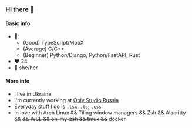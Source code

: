 ### Hi there 👋

#### Basic info
- 💁:
    - (Good) TypeScript/MobX
    - (Average) C/C++
    - (Beginner) Python/Django, Python/FastAPI, Rust
- ❤️ 24
- 💃 she/her

#### More info

- I live in Ukraine
- I'm currently working at [Only Studio Russia](it-only.ru)
- Everyday stuff I do is `.tsx`, `.ts`, `.css`
- In love with Arch Linux && Tiling window managers && Zsh && Alacritty && ~~&& WSL && oh-my-zsh && tmux &&~~ docker

<!--
**A-F-Kay/A-F-Kay** is a ✨ _special_ ✨ repository because its `README.md` (this file) appears on your GitHub profile.

Here are some ideas to get you started:

- 🔭 I’m currently working on ...
- 🌱 I’m currently learning ...
- 👯 I’m looking to collaborate on ...
- 🤔 I’m looking for help with ...
- 💬 Ask me about ...
- 📫 How to reach me: ...
- 😄 Pronouns: ...
- ⚡ Fun fact: ...
-->
